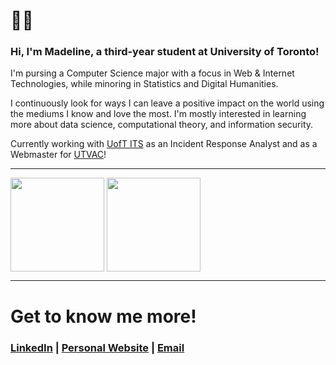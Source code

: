# 🐀✨

### Hi, I'm Madeline, a third-year student at University of Toronto! 

I'm pursing a Computer Science major with a focus in Web & Internet Technologies, while minoring in Statistics and Digital Humanities.

I continuously look for ways I can leave a positive impact on the world using the mediums I know and love the most. I'm mostly interested in learning more about data science, computational theory, and information security.

Currently working with [UofT ITS](https://its.utoronto.ca/) as an Incident Response Analyst and as a Webmaster for [UTVAC](https://www.instagram.com/uoft_vac/?hl=en)!

---
<a href="https://github.com/madelahn/"><img height=150 align="center" src="https://github-readme-stats.vercel.app/api?username=madelahn&show_icons=true&hide=stars&rank_icon=github&custom_title=⸜(*ˊᗜˋ*)⸝&theme=dracula&border_radius=0" /></a>
<a href="https://github.com/madelahn/blanc"><img height=150 align="center" src="https://github-readme-stats.vercel.app/api/pin/?username=madelahn&repo=blanc&theme=dracula&border_radius=0" /></a>

---

# Get to know me more!

### [LinkedIn](https://www.linkedin.com/in/madelahn/)  |  [Personal Website](https://www.madelahn.com/)  | [Email](mailto:madeline.ahn@gmail.com)
